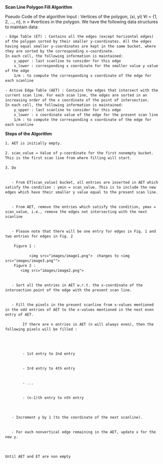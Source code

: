 **Scan Line Polygon Fill Algorithm**

Pseudo Code of the algorithm
Input : Vertices of the polygon, (xi, yi) ∀i = {1, 2, ..., n}, n = #vertices in the polygon. We have the following data structures to maintain data:

    - Edge Table (ET) : Contains all the edges (except horizontal edges) of the polygon sorted by their smaller y-coordinates. All the edges having equal smaller y-coordinates are kept in the same bucket, where they are sorted by the corresponding x-coordinate.
    In each cell, the following information is maintained:
        y_upper : last scanline to consider for this edge
        x_lower : corresponding x coordinate for the smaller value y value of the edge
        1/m : to compute the corresponding x coordinate of the edge for each scanline

    - Active Edge Table (AET) : Contains the edges that intersect with the current scan line. For each scan line, the edges are sorted in an increasing order of the x coordinate of the point of intersection.
    In each cell, the following information is maintained:
        y_upper : last scanline to consider for this edge
        x_lower : x coordinate value of the edge for the present scan line
        1/m : to compute the corresponding x coordinate of the edge for each scanline


**Steps of the Algorithm**


    1. AET is initially empty.

    2. scan_value = Value of y-coordinate for the first nonempty bucket. This is the first scan line from where filling will start.

    3. Do

        	
       - From ET[scan_value] bucket, all entries are inserted in AET which satisfy the condition : ymin = scan_value. This is to include the new edges which have their smaller y value equal to the present scan line.

        	
       - From AET, remove the entries which satisfy the condition, ymax = scan_value, i.e., remove the edges not intersecting with the next scanline

        	
       - Please note that there will be one entry for edges in Fig. 1 and two entries for edges in Fig. 2

        Figure 1 : 

               <img src="images/image1.png">  changes to <img src="images/image3.png"">
        Figure 2 : 
	       <img src="images/image2.png">
        	
        	
       - Sort all the entries in AET w.r.t. the x-coordinate of the intersection point of the edge with the present scan line.

        	
       - Fill the pixels in the present scanline from x-values mentioned in the odd entries of AET to the x-values mentioned in the next even entry of AET.

        	If there are n entries in AET (n will always even), then the following pixels will be filled :

        	

            	    
            - 1st entry to 2nd entry

            	    
            - 3rd entry to 4th entry

            	    
            - ... 

            	    
            - (n-1)th entry to nth entry

            	
        	
       - Increment y by 1 (to the coordinate of the next scanline).

        	
       - For each nonvertical edge remaining in the AET, update x for the new y.



    Until AET and ET are non empty



